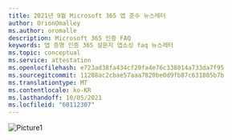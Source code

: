 ```yaml
---
title: 2021년 9월 Microsoft 365 앱 준수 뉴스레터
author: OrionOmalley
ms.author: oromalle
description: Microsoft 365 인증 FAQ
keywords: 앱 증명 인증 365 설문지 앱소싱 faq 뉴스레터
ms.topic: conceptual
ms.service: attestation
ms.openlocfilehash: e723ad38fa434cf29fa4e76c338014a733da7f95
ms.sourcegitcommit: 11288ac2cbae57aaa7820be0d9fb87c631805b7b
ms.translationtype: MT
ms.contentlocale: ko-KR
ms.lasthandoff: 10/05/2021
ms.locfileid: "60112307"
---
```

![Picture1](../media/NewsletterSept2021.jpg)
